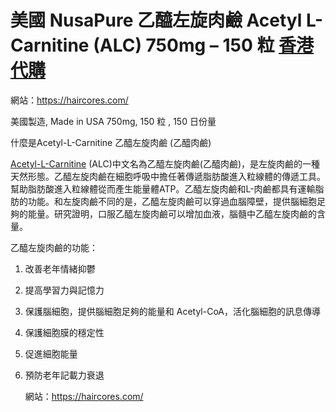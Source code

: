 # 美國 NusaPure 乙醯左旋肉鹼 Acetyl L-Carnitine (ALC) 750mg – 150 粒 [香港代購](https://haircores.com/)

網站：https://haircores.com/

美國製造, Made in USA
750mg, 150 粒 , 150 日份量

什麼是Acetyl-L-Carnitine 乙醯左旋肉鹼 (乙醯肉鹼)

[Acetyl-L-Carnitine](https://haircores.com/product/%e7%be%8e%e5%9c%8b-nusapure-%e4%b9%99%e9%86%af%e5%b7%a6%e6%97%8b%e8%82%89%e9%b9%bc-acetyl-l-carnitine-alc-750mg-150-%e7%b2%92/) (ALC)中文名為乙醯左旋肉鹼(乙醯肉鹼)，是左旋肉鹼的一種天然形態。乙醯左旋肉鹼在細胞呼吸中擔任著傳遞脂肪酸進入粒線體的傳遞工具。幫助脂肪酸進入粒線體從而產生能量體ATP。乙醯左旋肉鹼和L-肉鹼都具有運輸脂肪的功能。和左旋肉鹼不同的是，乙醯左旋肉鹼可以穿過血腦障壁，提供腦細胞足夠的能量。研究證明，口服乙醯左旋肉鹼可以增加血液，腦髓中乙醯左旋肉鹼的含量。

乙醯左旋肉鹼的功能：

1. 改善老年情緒抑鬱
2. 提高學習力與記憶力
3. 保護腦細胞，提供腦細胞足夠的能量和 Acetyl-CoA，活化腦細胞的訊息傳導
4. 保護細胞膜的穩定性
5. 促進細胞能量
6. 預防老年記載力衰退

   網站：https://haircores.com/
